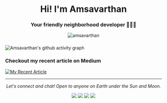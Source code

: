 <h1 align="center">Hi! I'm Amsavarthan</h1>
<h3 align="center">Your friendly neighborhood developer 👨‍💻💚</h3>

<p align="center"> 
<img src="https://komarev.com/ghpvc/?username=amsavarthan&color=3ddc84" alt="amsavarthan" />
</p>

### 

![Amsavarthan's github activity graph](https://github-stats-graph.herokuapp.com/graph?username=amsavarthan&bg_color=212121&color=fff&line=3ddc84&point=9afff1&hide_border=true)

### Checkout my recent article on Medium

<a target="_blank" href="https://github-readme-medium-recent-article.vercel.app/medium/@amsavarthan/0">
<img src="https://github-readme-medium-recent-article.vercel.app/medium/@amsavarthan/0" alt="My Recent Article"> 
</a>

<hr>
<p align="center">
<i>Let's connect and chat! Open to anyone on Earth under the Sun and Moon.</i>
<p align="center">
<a href="https://www.linkedin.com/in/lvamsavarthan/" alt="Linkedin"><img src="https://github.com/amsavarthan/amsavarthan/blob/master/readme/linkedin.png"></a>
<a href="https://twitter.com/lvamsavarthan" alt="Twitter"><img src="https://github.com/amsavarthan/amsavarthan/blob/master/readme/twitter.png"></a>
<a href="https://www.instagram.com/lvamsavarthan" alt="Instagram"><img src="https://github.com/amsavarthan/amsavarthan/blob/master/readme/insta.png"></a>
<a href="https://www.facebook.com/lvamsavarthan/" alt="Facebook"><img src="https://github.com/amsavarthan/amsavarthan/blob/master/readme/facebook.png"></a>
</p>
</p>

